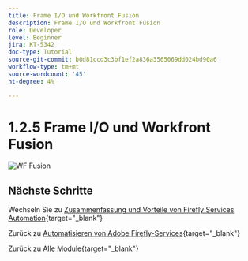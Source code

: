 ```yaml
---
title: Frame I/O und Workfront Fusion
description: Frame I/O und Workfront Fusion
role: Developer
level: Beginner
jira: KT-5342
doc-type: Tutorial
source-git-commit: b0d81ccd3c3bf1ef2a836a3565069dd024bd90a6
workflow-type: tm+mt
source-wordcount: '45'
ht-degree: 4%

---
```


# 1.2.5 Frame I/O und Workfront Fusion

![WF Fusion](./images/wffc63.png)

## Nächste Schritte

Wechseln Sie zu [Zusammenfassung und Vorteile von Firefly Services Automation](./summary.md){target="_blank"}

Zurück zu [Automatisieren von Adobe Firefly-Services](./automation.md){target="_blank"}

Zurück zu [Alle Module](./../../../overview.md){target="_blank"}
